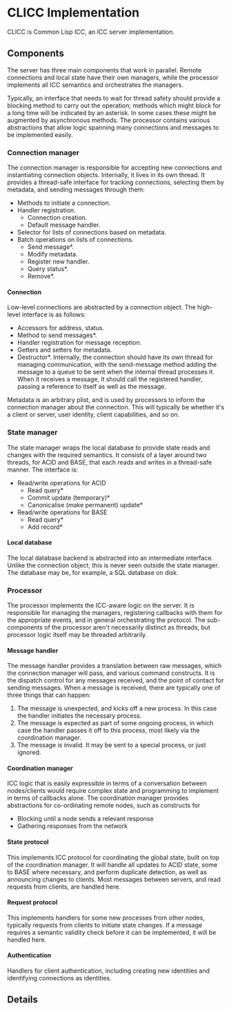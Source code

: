 # CLICC Implementation

CLICC is Common Lisp ICC, an ICC server implementation.


## Components

The server has three main components that work in parallel. Remote connections and local state have their own managers, while the processor implements all ICC semantics and orchestrates the managers.

Typically, an interface that needs to wait for thread safety should provide a blocking method to carry out the operation; methods which might block for a long time will be indicated by an asterisk. In some cases these might be augmented by asynchronous methods. The processor contains various abstractions that allow logic spanning many connections and messages to be implemented easily.


### Connection manager

The connection manager is responsible for accepting new connections and instantiating connection objects. Internally, it lives in its own thread. It provides a thread-safe interface for tracking connections, selecting them by metadata, and sending messages through them:
* Methods to initiate a connection.
* Handler registration.
    * Connection creation.
    * Default message handler.
* Selector for lists of connections based on metadata.
* Batch operations on lists of connections.
    * Send message*.
    * Modify metadata.
    * Register new handler.
    * Query status*.
    * Remove*.

#### Connection

Low-level connections are abstracted by a connection object. The high-level interface is as follows:
* Accessors for address, status.
* Method to send messages*.
* Handler registration for message reception.
* Getters and setters for metadata.
* Destructor*.
Internally, the connection should have its own thread for managing communication, with the send-message method adding the message to a queue to be sent when the internal thread processes it. When it receives a message, it should call the registered handler, passing a reference to itself as well as the message. 

Metadata is an arbitrary plist, and is used by processors to inform the connection manager about the connection. This will typically be whether it's a client or server, user identity, client capabilities, and so on.


### State manager

The state manager wraps the local database to provide state reads and changes with the required semantics. It consists of a layer around two threads, for ACID and BASE, that each reads and writes in a thread-safe manner. The interface is:
* Read/write operations for ACID
    * Read query*
    * Commit update (temporary)*
    * Canonicalise (make permanent) update*
* Read/write operations for BASE
    * Read query*
    * Add record*

#### Local database

The local database backend is abstracted into an intermediate interface. Unlike the connection object, this is never seen outside the state manager. The database may be, for example, a SQL database on disk.


### Processor

The processor implements the ICC-aware logic on the server. It is responsible for managing the managers, registering callbacks with them for the appropriate events, and in general orchestrating the protocol. The sub-components of the processor aren't necessarily distinct as threads, but processor logic itself may be threaded arbitrarily.

#### Message handler

The message handler provides a translation between raw messages, which the connection manager will pass, and various command constructs. It is the dispatch control for any messages received, and the point of contact for sending messages. When a message is received, there are typically one of three things that can happen:
1. The message is unexpected, and kicks off a new process. In this case the handler initiates the necessary process.
2. The message is expected as part of some ongoing process, in which case the handler passes it off to this process, most likely via the coordination manager.
3. The message is invalid. It may be sent to a special process, or just ignored.

#### Coordination manager

ICC logic that is easily expressible in terms of a conversation between nodes/clients would require complex state and programming to implement in terms of callbacks alone. The coordination manager provides abstractions for co-ordinating remote nodes, such as constructs for
* Blocking until a node sends a relevant response
* Gathering responses from the network

#### State protocol

This implements ICC protocol for coordinating the global state, built on top of the coordination manager. It will handle all updates to ACID state, some to BASE where necessary, and perform duplicate detection, as well as announcing changes to clients. Most messages between servers, and read requests from clients, are handled here.

#### Request protocol

This implements handlers for some new processes from other nodes, typically requests from clients to initiate state changes. If a message requires a semantic validity check before it can be implemented, it will be handled here.

#### Authentication

Handlers for client authentication, including creating new identities and identifying connections as identities.

## Details